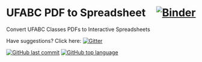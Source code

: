 # UFABC PDF to Spreadsheet [![Binder](https://mybinder.org/badge.svg)](https://mybinder.org/v2/gh/fernando-freitas-alves/ufabc-pdf-2-sheet.git/master?filepath=index.ipynb)

Convert UFABC Classes PDFs to Interactive Spreadsheets

Have suggestions? Click here: [![Gitter](https://img.shields.io/gitter/room/ufabc-pdf-2-sheet/Lobby.svg)](https://gitter.im/ufabc-pdf-2-sheet/Lobby)

[![GitHub last commit](https://img.shields.io/github/last-commit/fernando-freitas-alves/ufabc-pdf-2-sheet.svg)]()
[![GitHub top language](https://img.shields.io/github/languages/top/fernando-freitas-alves/ufabc-pdf-2-sheet.svg)]()
